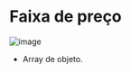 # Faixa de preço
![image](https://user-images.githubusercontent.com/95503135/188463489-ecb7be54-531e-48db-a23d-25d3190b1460.png)

* Array de objeto.
